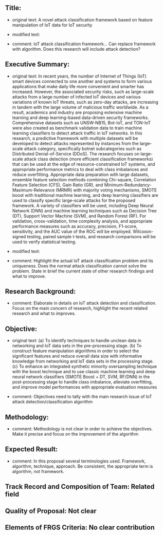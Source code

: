 ## Title: 
- original text: A novel attack classification framework based on feature manipulation of IoT data for IoT security
- modified text:

- comment: IoT attack classification framework... Can replace framework with algorithm. Does this research will include attack detection?

## Executive Summary:
- original text: In recent years, the number of Internet of Things (IoT) smart devices connected to one another and systems to form various applications that make daily life more convenient and smarter has increased. However, the associated security risks, such as large-scale attacks from a large number of infected IoT devices and various variations of known IoT threats, such as zero-day attacks, are increasing in tandem with the large volume of malicious traffic worldwide. As a result, academics and industry are proposing extensive machine learning and deep learning-based data-driven security frameworks. Comprehensive datasets such as UNSW-NB15, Bot-IoT, and TON-IoT were also created as benchmark validation data to train machine learning classifiers to detect attack traffic in IoT networks. In this research, a predictive framework with multiple datasets will be developed to detect attacks represented by instances from the large-scale attack category, specifically botnet subcategories such as Distributed Denial-of-Service (DDoS). The research focuses on large-scale attack class detection (more efficient classification frameworks) that can be used at the edge of resource-constrained IoT systems, and appropriate performance metrics to deal with class imbalances and reduce overfitting. Appropriate data preparation with large datasets, ensemble feature selection methods combining Chi-square, Correlation Feature Selection (CFS), Gain Ratio (GR), and Minimum-Redundancy-Maximum-Relevance (MRMR) with majority voting mechanisms, SMOTE boost with traditional machine learning, and deep learning classifiers are used to classify specific large-scale attacks for the proposed framework. A variety of classifiers will be used, including Deep Neural Network (DNN) and machine learning techniques such as Decision Tree (DT), Support Vector Machine (SVM), and Random Forest (RF). For validation, cross-validation, time complexity analysis, and appropriate performance measures such as accuracy, precision, F1-score, sensitivity, and the AUC value of the ROC will be employed. Wilcoxon-signed testing, paired sample t-tests, and research comparisons will be used to verify statistical testing.

- modified text:

- comment: Highlight the actual IoT attack classification problem and its uniqueness. Does the normal attack classification cannot solve the problem. State in brief the current state of other research findings and what to improve.

## Research Background: 

- comment: Elaborate in details on IoT attack detection and classification. Focus on the main concern of research, highlight the recent related research and what to improves.

## Objective: 
- original text: 
(a)	To identify techniques to handle unclean data in networking and IoT data sets in the pre-processing stage.
(b)	To construct feature manipulation algorithms in order to select the significant features and reduce overall data size with informative knowledge from networking and IoT data sets in the processing stage.
(c)	To enhance an integrated synthetic minority oversampling technique with the boost technique and to use classic machine learning and deep neural network classifiers (SMOTE Boost + DT, SVM, RF/DNN) in the post-processing stage to handle class imbalance, alleviate overfitting, and improve model performances with appropriate evaluation measures 

- comment: Objectives need to tally with the main research issue of IoT attack detection/classification algorithm

## Methodology: 

- comment: Methodology is not clear in order to achieve the objectives. Make it precise and focus on the improvement of the algorithm

## Expected Result: 

- comment: In this proposal several terminologies used. Framework, algorithm, technique, approach. Be consistent, the appropriate term is algorithm, not framework.

## Track Record and Composition of Team: Related field

## Quality of Proposal: Not clear

## Elements of FRGS Criteria: No clear contribution
